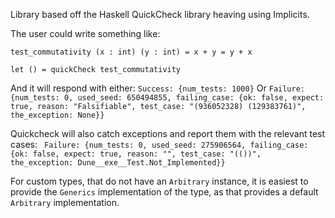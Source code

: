 Library based off the Haskell QuickCheck library heaving using Implicits.

The user could write something like:


`test_commutativity (x : int) (y : int) = x + y = y + x`

`let () = quickCheck test_commutativity`

And it will respond with either:
  `Success: {num_tests: 1000}`
Or
  `Failure: {num_tests: 0, used_seed: 650494855, failing_case: {ok: false, expect: true, reason: "Falsifiable", test_case: "(936052328) (129383761)", the_exception: None}}`

Quickcheck will also catch exceptions and report them with the relevant test cases:
 ` Failure: {num_tests: 0, used_seed: 275906564, failing_case: {ok: false, expect: true, reason: "", test_case: "(())", the_exception: Dune__exe__Test.Not_Implemented}}`

For custom types, that do not have an `Arbitrary` instance, it is easiest to provide the `Generics` implementation of the type, as that provides a default `Arbitrary` implementation.
